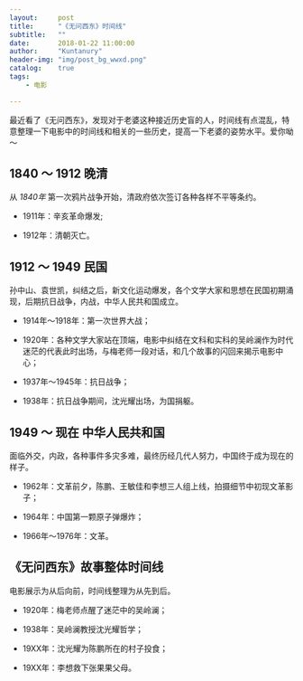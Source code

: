 ```yaml
---
layout:     post
title:      "《无问西东》时间线"
subtitle:   ""
date:       2018-01-22 11:00:00
author:     "Kuntanury"
header-img: "img/post_bg_wwxd.png"
catalog:    true
tags:
    - 电影

---
```

最近看了《无问西东》，发现对于老婆这种接近历史盲的人，时间线有点混乱，特意整理一下电影中的时间线和相关的一些历史，提高一下老婆的姿势水平。爱你呦～

## 1840 ～ 1912 晚清

从 *1840年* 第一次鸦片战争开始，清政府依次签订各种各样不平等条约。

* 1911年：辛亥革命爆发;

* 1912年：清朝灭亡。

## 1912 ～ 1949 民国

孙中山、袁世凯，纠结之后，新文化运动爆发，各个文学大家和思想在民国初期涌现，后期抗日战争，内战，中华人民共和国成立。

* 1914年～1918年：第一次世界大战；

* 1920年：各种文学大家站在顶端，电影中纠结在文科和实科的吴岭澜作为时代迷茫的代表此时出场，与梅老师一段对话，和几个故事的闪回来揭示电影中心；

* 1937年～1945年：抗日战争；

* 1938年：抗日战争期间，沈光耀出场，为国捐躯。

## 1949 ～ 现在 中华人民共和国

面临外交，内政，各种事件多灾多难，最终历经几代人努力，中国终于成为现在的样子。

* 1962年：文革前夕，陈鹏、王敏佳和李想三人组上线，拍摄细节中初现文革影子；

* 1964年：中国第一颗原子弹爆炸；

* 1966年～1976年：文革。


## 《无问西东》故事整体时间线

电影展示为从后向前，时间线整理为从先到后。

* 1920年：梅老师点醒了迷茫中的吴岭澜；

* 1938年：吴岭澜教授沈光耀哲学；

* 19XX年：沈光耀为陈鹏所在的村子投食；

* 19XX年：李想救下张果果父母。
